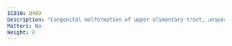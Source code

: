 ```yaml
---
ICD10: Q409
Description: "Congenital malformation of upper alimentary tract, unspecified"
Matters: No
Weight: 0
---
```

